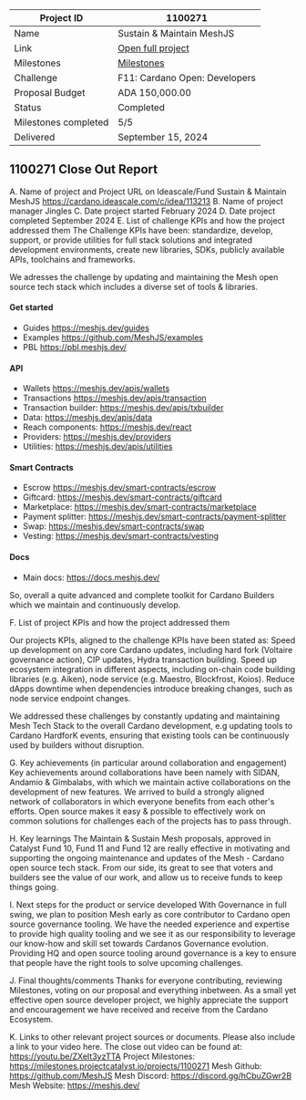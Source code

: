 |Project ID|1100271|
|-----------|-------------|
|Name|Sustain & Maintain MeshJS|
|Link|[Open full project](https://projectcatalyst.io/funds/11/cardano-open-developers/sustain-and-maintain-meshjs)|
|Milestones|[Milestones](https://milestones.projectcatalyst.io/projects/1100271)
|Challenge|	F11: Cardano Open: Developers|
|Proposal Budget|ADA 150,000.00|
|Status|Completed|
|Milestones completed|5/5|
|Delivered|September 15, 2024|


## 1100271 Close Out Report

A. Name of project and Project URL on Ideascale/Fund
Sustain & Maintain MeshJS
https://cardano.ideascale.com/c/idea/113213 
B. Name of project manager
Jingles
C. Date project started
February 2024
D. Date project completed
September 2024
E. List of challenge KPIs and how the project addressed them
The Challenge KPIs have been:
standardize, develop, support, or provide utilities for full stack solutions and integrated development environments, 
create new libraries, SDKs, publicly available APIs, toolchains and frameworks. 

We adresses the challenge by updating and maintaining the Mesh open source tech stack which includes a diverse set of tools & libraries.
#### Get started
- Guides https://meshjs.dev/guides 
- Examples https://github.com/MeshJS/examples 
- PBL https://pbl.meshjs.dev/
  
#### API
- Wallets https://meshjs.dev/apis/wallets 
- Transactions https://meshjs.dev/apis/transaction 
- Transaction builder: https://meshjs.dev/apis/txbuilder 
- Data: https://meshjs.dev/apis/data 
- Reach components: https://meshjs.dev/react 
- Providers: https://meshjs.dev/providers 
- Utilities: https://meshjs.dev/apis/utilities
  
#### Smart Contracts
- Escrow https://meshjs.dev/smart-contracts/escrow 
- Giftcard: https://meshjs.dev/smart-contracts/giftcard 
- Marketplace: https://meshjs.dev/smart-contracts/marketplace 
- Payment splitter: https://meshjs.dev/smart-contracts/payment-splitter 
- Swap: https://meshjs.dev/smart-contracts/swap 
- Vesting: https://meshjs.dev/smart-contracts/vesting
  
#### Docs
- Main docs: https://docs.meshjs.dev/ 

So, overall a quite advanced and complete toolkit for Cardano Builders which we maintain and continuously develop. 

F. List of project KPIs and how the project addressed them

Our projects KPIs, aligned to the challenge KPIs have been stated as:
Speed up development on any core Cardano updates, including hard fork (Voltaire governance action), CIP updates, Hydra transaction building.
Speed up ecosystem integration in different aspects, including on-chain code building libraries (e.g. Aiken), node service (e.g. Maestro, Blockfrost, Koios).
Reduce dApps downtime when dependencies introduce breaking changes, such as node service endpoint changes.

We addressed these challenges by constantly updating and maintaining Mesh Tech Stack to the overall Cardano development, e.g updating tools to Cardano HardforK events, ensuring that existing tools can be continuously used by builders without disruption. 

G. Key achievements (in particular around collaboration and engagement)
Key achievements around collaborations have been namely with SIDAN, Andamio & Gimbalabs, with which we maintain active collaborations on the development of new features. We arrived to build a strongly aligned network of collaborators in which everyone benefits from each other's efforts. Open source makes it easy & possible to effectively work on common solutions for challenges each of the projects has to pass through.

H. Key learnings
The Maintain & Sustain Mesh proposals, approved in Catalyst Fund 10, Fund 11 and Fund 12 are really effective in motivating and supporting the ongoing maintenance and updates of the Mesh - Cardano open source tech stack. From our side, its great to see that voters and builders see the value of our work, and allow us to receive funds to keep things going.

I. Next steps for the product or service developed
With Governance in full swing, we plan to position Mesh early as core contributor to Cardano open source governance tooling. We have the needed experience and expertise to provide high quality tooling and we see it as our responsibility to leverage our know-how and skill set towards Cardanos Governance evolution. Providing HQ and open source tooling around governance is a key to ensure that people have the right tools to solve upcoming challenges.

J. Final thoughts/comments
Thanks for everyone contributing, reviewing Milestones, voting on our proposal and everything inbetween. As a small yet effective open source developer project, we highly appreciate the support and encouragement we have received and receive from the Cardano Ecosystem. 

K. Links to other relevant project sources or documents. Please also include a link to your
video here.
The close out video can be found at: https://youtu.be/ZXeIt3yzTTA
Project Milestones: https://milestones.projectcatalyst.io/projects/1100271 
Mesh Github: https://github.com/MeshJS 
Mesh Discord: https://discord.gg/hCbuZGwr2B 
Mesh Website: https://meshjs.dev/ 


